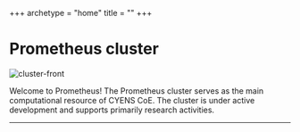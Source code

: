 +++
archetype = "home"
title = ""
+++

# Prometheus cluster

![cluster-front](/images/cluster_front.jpg?width=300px)

Welcome to Prometheus! The Prometheus cluster serves as the main computational resource of CYENS CoE. The cluster is 
under active development and supports primarily research activities.

---
